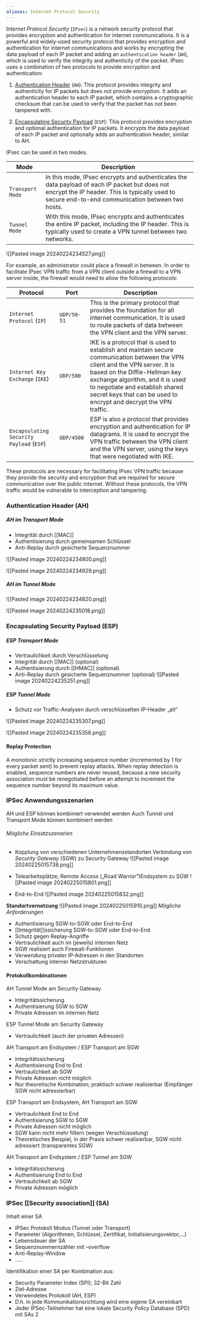 ```yaml
---
aliases: Internet Protocol Security
---
```



*Internet Protocol Security* (`IPsec`) is a network security protocol that provides encryption and authentication for internet communications. It is a powerful and widely-used security protocol that provides encryption and authentication for internet communications and works by encrypting the data payload of each IP packet and adding an `authentication header` (`AH`), which is used to verify the integrity and authenticity of the packet. IPsec uses a combination of two protocols to provide encryption and authentication:

1. [Authentication Header](https://www.ibm.com/docs/en/i/7.1?topic=protocols-authentication-header) (`AH`): This protocol provides integrity and authenticity for IP packets but does not provide encryption. It adds an authentication header to each IP packet, which contains a cryptographic checksum that can be used to verify that the packet has not been tampered with.
    
2. [Encapsulating Security Payload](https://www.ibm.com/docs/en/i/7.4?topic=protocols-encapsulating-security-payload) (`ESP`): This protocol provides encryption and optional authentication for IP packets. It encrypts the data payload of each IP packet and optionally adds an authentication header, similar to AH.
    

IPsec can be used in two modes.

|**Mode**|**Description**|
|---|---|
|`Transport Mode`|In this mode, IPsec encrypts and authenticates the data payload of each IP packet but does not encrypt the IP header. This is typically used to secure end-to-end communication between two hosts.|
|`Tunnel Mode`|With this mode, IPsec encrypts and authenticates the entire IP packet, including the IP header. This is typically used to create a VPN tunnel between two networks.|
![[Pasted image 20240224234527.png]]

For example, an administrator could place a firewall in between. In order to facilitate IPsec VPN traffic from a VPN client outside a firewall to a VPN server inside, the firewall would need to allow the following protocols:

|**Protocol**|**Port**|**Description**|
|---|---|---|
|`Internet Protocol` (`IP`)|`UDP/50-51`|This is the primary protocol that provides the foundation for all internet communication. It is used to route packets of data between the VPN client and the VPN server.|
|`Internet Key Exchange` (`IKE`)|`UDP/500`|IKE is a protocol that is used to establish and maintain secure communication between the VPN client and the VPN server. It is based on the Diffie-Hellman key exchange algorithm, and it is used to negotiate and establish shared secret keys that can be used to encrypt and decrypt the VPN traffic.|
|`Encapsulating Security Payload` (`ESP`)|`UDP/4500`|ESP is also a protocol that provides encryption and authentication for IP datagrams. It is used to encrypt the VPN traffic between the VPN client and the VPN server, using the keys that were negotiated with IKE.|

These protocols are necessary for facilitating IPsec VPN traffic because they provide the security and encryption that are required for secure communication over the public internet. Without these protocols, the VPN traffic would be vulnerable to interception and tampering.

### Authentication Header (AH)

##### AH im Transport Mode 
-  Integrität durch [[MAC]] 
- Authentisierung durch gemeinsamen Schlüssel 
- Anti-Replay durch gesicherte Sequenznummer

![[Pasted image 20240224234800.png]]

![[Pasted image 20240224234929.png]]

##### AH im Tunnel Mode
![[Pasted image 20240224234820.png]]

![[Pasted image 20240224235018.png]]

### Encapsulating Security Payload (ESP) 

##### ESP Transport Mode
- Vertraulichkeit durch Verschlüsselung 
- Integrität durch [[MAC]] (optional) 
- Authentisierung durch [[HMAC]] (optional) 
- Anti-Replay durch gesicherte Sequenznummer (optional)
![[Pasted image 20240224235251.png]]

##### ESP Tunnel Mode
- Schutz vor Traffic-Analysen durch verschlüsselten IP-Header „alt“

![[Pasted image 20240224235307.png]]

![[Pasted image 20240224235356.png]]
#### Replay Protection
A monotonic strictly increasing sequence number (incremented by 1 for every packet sent) to prevent replay attacks. When replay detection is enabled, sequence numbers are never reused, because a new security association must be renegotiated before an attempt to increment the sequence number beyond its maximum value.

### IPSec Anwendungsszenarien
AH und ESP können kombiniert verwendet werden 
Auch Tunnel und Transport Mode können kombiniert werden 

###### Mögliche Einsatzszenarien 
- Kopplung von verschiedenen Unternehmensstandorten Verbindung von *Security Gateway* (SGW) zu Security Gateway
![[Pasted image 20240225015738.png]]

- Telearbeitsplätze; Remote Access („Road Warrior“)Endsystem zu SGW
![[Pasted image 20240225015801.png]]

- End-to-End
![[Pasted image 20240225015832.png]]

**Standortvernetzung**
![[Pasted image 20240225015910.png]]
*Mögliche Anforderungen* 
- Authentisierung SGW-to-SGW oder End-to-End 
- [[Integrität]]ssicherung SGW-to-SGW oder End-to-End 
- Schutz gegen Replay-Angriffe 
- Vertraulichkeit auch im (jeweils) internen Netz 
- SGW realisiert auch Firewall-Funktionen 
- Verwendung privater IP-Adressen in den Standorten 
- Verschattung interner Netzstrukturen

#### Protokollkombinationen

AH Tunnel Mode am Security Gateway 
- Integritätssicherung 
- Authentisierung SGW to SGW 
- Private Adressen im internen Netz 

ESP Tunnel Mode am Security Gateway 
- Vertraulichkeit (auch der privaten Adressen) 

AH Transport am Endsystem / ESP Transport am SGW 
- Integritätssicherung 
- Authentisierung End to End 
- Vertraulichkeit ab SGW 
- Private Adressen nicht möglich 
- Nur theoretische Kombination; praktisch schwer realisierbar (Empfänger SGW nicht adressierbar)

ESP Transport am Endsystem, AH Transport am SGW 
- Vertraulichkeit End to End 
- Authentisierung SGW to SGW 
- Private Adressen nicht möglich 
- SGW kann nicht mehr filtern (wegen Verschlüsselung) 
- Theoretisches Beispiel, in der Praxis schwer realisierbar, SGW nicht adressiert (transparentes SGW)

AH Transport am Endsystem / ESP Tunnel am SGW 
- Integritätssicherung 
- Authentisierung End to End 
- Vertraulichkeit ab SGW 
- Private Adressen möglich
### IPSec [[Security association]] (SA)

Inhalt einer SA 
- IPSec Protokoll Modus (Tunnel oder Transport) 
- Parameter (Algorithmen, Schlüssel, Zertifikat, Initialisierungsvektor,...)
- Lebensdauer der SA 
- Sequenznummernzähler mit –overflow 
- Anti-Replay-Window 
- ..... 

Identifikation einer SA per Kombination aus: 
- Security Parameter Index (SPI); 32-Bit Zahl 
- Ziel-Adresse 
- Verwendetes Protokoll (AH, ESP) 
- D.h. in jede Kommunikationsrichtung wird eine eigene SA vereinbart 
- Jeder IPSec-Teilnehmer hat eine lokale Security Policy Database (SPD) mit SAs 2
